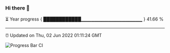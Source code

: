 ### Hi there 👋

⏳ Year progress { ████████████▁▁▁▁▁▁▁▁▁▁▁▁▁▁▁▁▁▁ } 41.66 %

---

⏰ Updated on Thu, 02 Jun 2022 01:11:24 GMT

![Progress Bar CI](https://github.com/liununu/liununu/workflows/Progress%20Bar%20CI/badge.svg)
